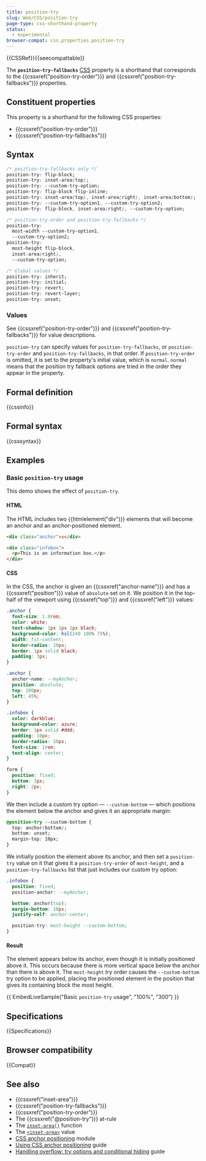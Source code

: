 ```yaml
---
title: position-try
slug: Web/CSS/position-try
page-type: css-shorthand-property
status:
  - experimental
browser-compat: css.properties.position-try
---
```


{{CSSRef}}{{seecompattable}}

The **`position-try-fallbacks`** [CSS](/en-US/docs/Web/CSS) property is a shorthand that corresponds to the {{cssxref("position-try-order")}} and {{cssxref("position-try-fallbacks")}} properties.

## Constituent properties

This property is a shorthand for the following CSS properties:

- {{cssxref("position-try-order")}}
- {{cssxref("position-try-fallbacks")}}

## Syntax

```css
/* position-try-fallbacks only */
position-try: flip-block;
position-try: inset-area(top);
position-try: --custom-try-option;
position-try: flip-block flip-inline;
position-try: inset-area(top), inset-area(right), inset-area(bottom);
position-try: --custom-try-option1, --custom-try-option2;
position-try: flip-block, inset-area(right), --custom-try-option;

/* position-try-order and position-try-fallbacks */
position-try:
  most-width --custom-try-option1,
  --custom-try-option2;
position-try:
  most-height flip-block,
  inset-area(right),
  --custom-try-option;

/* Global values */
position-try: inherit;
position-try: initial;
position-try: revert;
position-try: revert-layer;
position-try: unset;
```

### Values

See {{cssxref("position-try-order")}} and {{cssxref("position-try-fallbacks")}} for value descriptions.

`position-try` can specify values for `position-try-fallbacks`, or `position-try-order` and `position-try-fallbacks`, in that order. If `position-try-order` is omitted, it is set to the property's initial value, which is `normal`. `normal` means that the position try fallback options are tried in the order they appear in the property.

## Formal definition

{{cssinfo}}

## Formal syntax

{{csssyntax}}

## Examples

### Basic `position-try` usage

This demo shows the effect of `position-try`.

#### HTML

The HTML includes two {{htmlelement("div")}} elements that will become an anchor and an anchor-positioned element.

```html
<div class="anchor">⚓︎</div>

<div class="infobox">
  <p>This is an information box.</p>
</div>
```

#### CSS

In the CSS, the anchor is given an {{cssxref("anchor-name")}} and has a {{cssxref("position")}} value of `absolute` set on it. We position it in the top-half of the viewport using {{cssxref("top")}} and {{cssxref("left")}} values:

```css hidden
.anchor {
  font-size: 1.8rem;
  color: white;
  text-shadow: 1px 1px 1px black;
  background-color: hsl(240 100% 75%);
  width: fit-content;
  border-radius: 10px;
  border: 1px solid black;
  padding: 3px;
}
```

```css
.anchor {
  anchor-name: --myAnchor;
  position: absolute;
  top: 100px;
  left: 45%;
}
```

```css hidden
.infobox {
  color: darkblue;
  background-color: azure;
  border: 1px solid #ddd;
  padding: 10px;
  border-radius: 10px;
  font-size: 1rem;
  text-align: center;
}

form {
  position: fixed;
  bottom: 2px;
  right: 2px;
}
```

We then include a custom try option — `--custom-bottom` — which positions the element below the anchor and gives it an appropriate margin:

```css
@position-try --custom-bottom {
  top: anchor(bottom);
  bottom: unset;
  margin-top: 10px;
}
```

We initially position the element above its anchor, and then set a `position-try` value on it that gives it a `position-try-order` of `most-height`, and a `position-try-fallbacks` list that just includes our custom try option:

```css
.infobox {
  position: fixed;
  position-anchor: --myAnchor;

  bottom: anchor(top);
  margin-bottom: 10px;
  justify-self: anchor-center;

  position-try: most-height --custom-bottom;
}
```

#### Result

The element appears below its anchor, even though it is initially positioned above it. This occurs because there is more vertical space below the anchor than there is above it. The `most-height` try order causes the `--custom-bottom` try option to be applied, placing the positioned element in the position that gives its containing block the most height.

{{ EmbedLiveSample("Basic `position-try` usage", "100%", "300") }}

## Specifications

{{Specifications}}

## Browser compatibility

{{Compat}}

## See also

- {{cssxref("inset-area")}}
- {{cssxref("position-try-fallbacks")}}
- {{cssxref("position-try-order")}}
- The {{cssxref("@position-try")}} at-rule
- The [`inset-area()`](/en-US/docs/Web/CSS/inset-area_function) function
- The [`<inset-area>`](/en-US/docs/Web/CSS/inset-area_value) value
- [CSS anchor positioning](/en-US/docs/Web/CSS/CSS_anchor_positioning) module
- [Using CSS anchor positioning](/en-US/docs/Web/CSS/CSS_anchor_positioning/Using) guide
- [Handling overflow: try options and conditional hiding](/en-US/docs/Web/CSS/CSS_anchor_positioning/Try_options_hiding) guide
